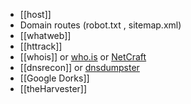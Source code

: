 - [[host]]
- Domain routes (robot.txt , sitemap.xml)
- [[whatweb]]
- [[httrack]]
- [[whois]] or [who.is](https://who.is) or [NetCraft](https://www.netcraft.com)
- [[dnsrecon]] or [dnsdumpster](https://dnsdumpster.com)
- [[Google Dorks]]
- [[theHarvester]]

